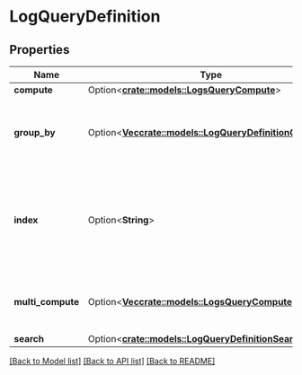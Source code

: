 # LogQueryDefinition

## Properties

Name | Type | Description | Notes
------------ | ------------- | ------------- | -------------
**compute** | Option<[**crate::models::LogsQueryCompute**](LogsQueryCompute.md)> |  | [optional]
**group_by** | Option<[**Vec<crate::models::LogQueryDefinitionGroupBy>**](LogQueryDefinitionGroupBy.md)> | List of tag prefixes to group by in the case of a cluster check. | [optional]
**index** | Option<**String**> | A coma separated-list of index names. Use \"*\" query all indexes at once. [Multiple Indexes](https://docs.datadoghq.com/logs/indexes/#multiple-indexes) | [optional]
**multi_compute** | Option<[**Vec<crate::models::LogsQueryCompute>**](LogsQueryCompute.md)> | This field is mutually exclusive with `compute`. | [optional]
**search** | Option<[**crate::models::LogQueryDefinitionSearch**](LogQueryDefinition_search.md)> |  | [optional]

[[Back to Model list]](../README.md#documentation-for-models) [[Back to API list]](../README.md#documentation-for-api-endpoints) [[Back to README]](../README.md)


